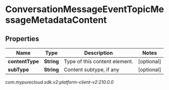 # ConversationMessageEventTopicMessageMetadataContent


## Properties

| Name | Type | Description | Notes |
| ------------ | ------------- | ------------- | ------------- |
| **contentType** | **String** | Type of this content element. |  [optional] |
| **subType** | **String** | Content subtype, if any |  [optional] |




_com.mypurecloud.sdk.v2:platform-client-v2:210.0.0_
